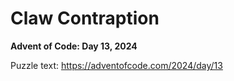 # Claw Contraption

**Advent of Code: Day 13, 2024**

Puzzle text: <https://adventofcode.com/2024/day/13>
